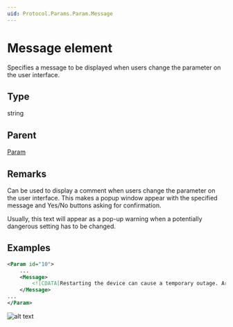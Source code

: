 ```yaml
---
uid: Protocol.Params.Param.Message
---
```


# Message element

Specifies a message to be displayed when users change the parameter on the user interface.

## Type

string

## Parent

[Param](xref:Protocol.Params.Param)

## Remarks

Can be used to display a comment when users change the parameter on the user interface. This makes a popup window appear with the specified message and Yes/No buttons asking for confirmation.

Usually, this text will appear as a pop-up warning when a potentially dangerous setting has to be changed.

## Examples

```xml
<Param id="10">
    ...
    <Message>
        <![CDATA[Restarting the device can cause a temporary outage. Are you sure you want to continue?]]>
    </Message>
...
</Param>
```

![alt text](~/schemadoc/Protocol/images/confirmationMessageBox.png "Confirmation message box")
